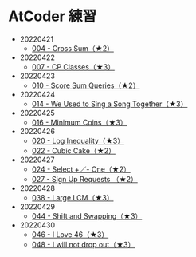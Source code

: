 # AtCoder 練習

- 20220421
  - [004 - Cross Sum（★2）](https://atcoder.jp/contests/typical90/tasks/typical90_d)
- 20220422
  - [007 - CP Classes（★3）](https://atcoder.jp/contests/typical90/tasks/typical90_g)
- 20220423
  - [010 - Score Sum Queries（★2）](https://atcoder.jp/contests/typical90/tasks/typical90_j)
- 20220424
  - [014 - We Used to Sing a Song Together（★3）](https://atcoder.jp/contests/typical90/tasks/typical90_n)
- 20220425
  - [016 - Minimum Coins（★3）](https://atcoder.jp/contests/typical90/tasks/typical90_p)
- 20220426
  - [020 - Log Inequality（★3）](https://atcoder.jp/contests/typical90/tasks/typical90_t)
  - [022 - Cubic Cake（★2）](https://atcoder.jp/contests/typical90/tasks/typical90_v)
- 20220427
  - [024 - Select +／- One（★2）](https://atcoder.jp/contests/typical90/tasks/typical90_x)
  - [027 - Sign Up Requests （★2）](https://atcoder.jp/contests/typical90/tasks/typical90_aa)
- 20220428
  - [038 - Large LCM（★3）](https://atcoder.jp/contests/typical90/tasks/typical90_al)
- 20220429
  - [044 - Shift and Swapping（★3）](https://atcoder.jp/contests/typical90/tasks/typical90_ar)
- 20220430
  - [046 - I Love 46（★3）](https://atcoder.jp/contests/typical90/tasks/typical90_at)
  - [048 - I will not drop out（★3）](https://atcoder.jp/contests/typical90/tasks/typical90_av)
